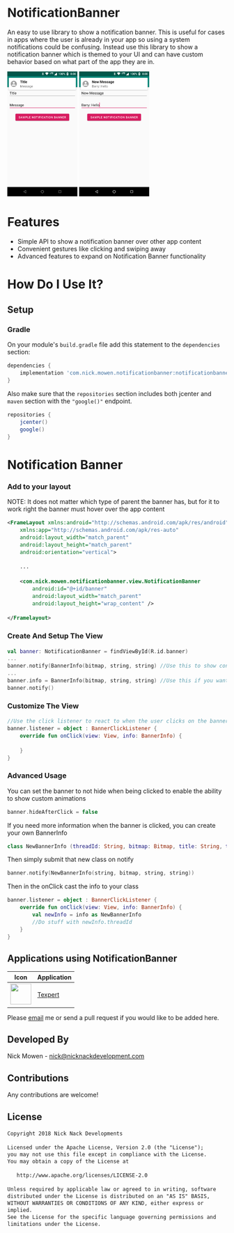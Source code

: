 # NotificationBanner
An easy to use library to show a notification banner. This is useful for cases in apps where the user is already in your app so using a system notifications could be confusing. Instead use this library to show a notification banner which is themed to your UI and can have custom behavior based on what part of the app they are in.

<img src="/sample1.png" width="32%"> <img src="/sample2.png" width="32%">

# Features

* Simple API to show a notification banner over other app content
* Convenient gestures like clicking and swiping away
* Advanced features to expand on Notification Banner functionality

# How Do I Use It?

## Setup

### Gradle

On your module's `build.gradle` file add this statement to the `dependencies` section:

```groovy
dependencies {
    implementation 'com.nick.mowen.notificationbanner:notificationbanner:1.0.2'
}
```

Also make sure that the `repositories` section includes both jcenter and `maven` section with the `"google()"` endpoint. 

```groovy
repositories {
    jcenter()
    google()
}
```

# Notification Banner

### Add to your layout

NOTE: It does not matter which type of parent the banner has, but for it to work right the banner must hover over the app content

```xml
<FrameLayout xmlns:android="http://schemas.android.com/apk/res/android"
    xmlns:app="http://schemas.android.com/apk/res-auto"
    android:layout_width="match_parent"
    android:layout_height="match_parent"
    android:orientation="vertical">

    ...

    <com.nick.mowen.notificationbanner.view.NotificationBanner
        android:id="@+id/banner"
        android:layout_width="match_parent"
        android:layout_height="wrap_content" />

</Framelayout>
```

### Create And Setup The View

```kotlin
val banner: NotificationBanner = findViewById(R.id.banner)
...
banner.notify(BannerInfo(bitmap, string, string) //Use this to show content immediately
...
banner.info = BannerInfo(bitmap, string, string) //Use this if you want to set data and notify later
banner.notify()
```

### Customize The View

```kotlin
//Use the click listener to react to when the user clicks on the banner
banner.listener = object : BannerClickListener {
    override fun onClick(view: View, info: BannerInfo) {
                
    }
}
```

### Advanced Usage

You can set the banner to not hide when being clicked to enable the ability to show custom animations
```kotlin
banner.hideAfterClick = false
```

If you need more information when the banner is clicked, you can create your own BannerInfo

```kotlin
class NewBannerInfo (threadId: String, bitmap: Bitmap, title: String, text: String) : BannerInfo(bitmap, title, text)
```
Then simply submit that new class on notify
```kotlin
banner.notify(NewBannerInfo(string, bitmap, string, string))
```
Then in the onClick cast the info to your class
```kotlin
banner.listener = object : BannerClickListener {
    override fun onClick(view: View, info: BannerInfo) {
        val newInfo = info as NewBannerInfo
        //Do stuff with newInfo.threadId
    }
}
```

Applications using NotificationBanner
---
Icon | Application
------------ | -------------
<img src="https://github.com/NickM-27/Texpert/blob/master/app/src/main/res/mipmap-hdpi/ic_launcher.png" width="48" height="48" /> | [Texpert](https://play.google.com/store/apps/details?id=com.nick.mowen.texpert)

Please [email](mailto:nick@nicknackdevelopment.com) me or send a pull request if you would like to be added here.

Developed By
---
Nick Mowen - <nick@nicknackdevelopment.com>

Contributions
-------

Any contributions are welcome!

License
---

    Copyright 2018 Nick Nack Developments

    Licensed under the Apache License, Version 2.0 (the "License");
    you may not use this file except in compliance with the License.
    You may obtain a copy of the License at

       http://www.apache.org/licenses/LICENSE-2.0

    Unless required by applicable law or agreed to in writing, software
    distributed under the License is distributed on an "AS IS" BASIS,
    WITHOUT WARRANTIES OR CONDITIONS OF ANY KIND, either express or implied.
    See the License for the specific language governing permissions and
    limitations under the License.
